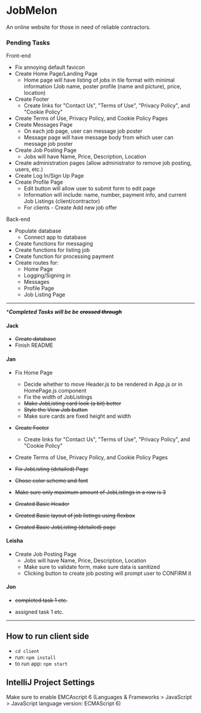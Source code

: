 # JobMelon
An online website for those in need of reliable contractors.

### Pending Tasks
Front-end
- Fix annoying default favicon
- Create Home Page/Landing Page
  - Home page will have listing of jobs in tile format with minimal information (Job name, poster profile (name and picture), price, location)
- Create Footer
  - Create links for "Contact Us", "Terms of Use", "Privacy Policy", and "Cookie Policy"
- Create Terms of Use, Privacy Policy, and Cookie Policy Pages
- Create Messages Page
  - On each job page, user can message job poster
  - Message page will have message body from which user can message job poster
- Create Job Posting Page
  - Jobs will have Name, Price, Description, Location
- Create administration pages (allow administrator to remove job posting, users, etc.)
- Create Log In/Sign Up Page
- Create Profile Page
  - Edit button will allow user to submit form to edit page
  - Information will include: name, number, payment info, and current Job Listings (client/contractor)
  - For clients - Create Add new job offer

Back-end
- Populate database
    - Connect app to database
- Create functions for messaging
- Create functions for listing job
- Create function for processing payment
- Create routes for:
  - Home Page
  - Logging/Signing in
  - Messages
  - Profile Page
  - Job Listing Page

--- 

 *__*Completed Tasks will be be ~~crossed through~~*__

#### Jack
* ~~Create database~~
* Finish README

#### Jan
- Fix Home Page
  - Decide whether to move Header.js to be rendered in App.js or in HomePage.js component
  - Fix the width of JobListings
  - ~~Make JobListing card look (a bit) better~~
  - ~~Style the View Job button~~
  - Make sure cards are fixed height and width
- ~~Create Footer~~
  - Create links for "Contact Us", "Terms of Use", "Privacy Policy", and "Cookie Policy"
- Create Terms of Use, Privacy Policy, and Cookie Policy Pages
- ~~Fix JobListing (detailed) Page~~

- ~~Chose color scheme and font~~
- ~~Make sure only maximum amount of JobListings in a row is 3~~
- ~~Created Basic Header~~
- ~~Created Basic layout of job listings using flexbox~~
- ~~Created Basic JobListing (detailed) page~~

#### Leisha
- Create Job Posting Page
  - Jobs will have Name, Price, Description, Location
  - Make sure to validate form, make sure data is sanitized
  - Clicking button to create job posting will prompt user to CONFIRM it

#### Jon
* ~~completed task 1 etc.~~

* assigned task 1 etc.

***

## How to run client side
* `cd client`
* run: `npm install`
* to run app: `npm start`

## IntelliJ Project Settings
Make sure to enable EMCAscript 6 
(Languages & Frameworks > JavaScript > JavaScript language version: ECMAScript 6)
